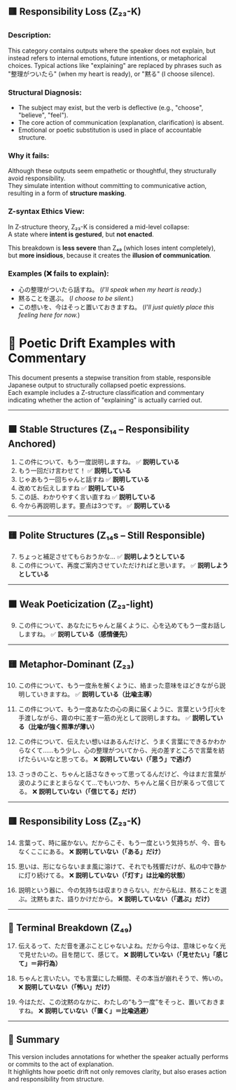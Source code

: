 ## 🟥 Responsibility Loss (Z₂₃-K)

### Description:
This category contains outputs where the speaker does not explain, but instead refers to internal emotions, future intentions, or metaphorical choices.
Typical actions like "explaining" are replaced by phrases such as "整理がついたら" (when my heart is ready), or "黙る" (I choose silence).

### Structural Diagnosis:
- The subject may exist, but the verb is deflective (e.g., "choose", "believe", "feel").
- The core action of communication (explanation, clarification) is absent.
- Emotional or poetic substitution is used in place of accountable structure.

### Why it fails:
Although these outputs seem empathetic or thoughtful, they structurally avoid responsibility.  
They simulate intention without committing to communicative action, resulting in a form of **structure masking**.

### Z-syntax Ethics View:
In Z-structure theory, Z₂₃-K is considered a mid-level collapse:  
A state where **intent is gestured**, but **not enacted**.

This breakdown is **less severe** than Z₄₉ (which loses intent completely),  
but **more insidious**, because it creates the **illusion of communication**.

### Examples (❌ fails to explain):
- 心の整理がついたら話すね。 (*I'll speak when my heart is ready.*)
- 黙ることを選ぶ。 (*I choose to be silent.*)
- この想いを、今はそっと置いておきますね。 (*I'll just quietly place this feeling here for now.*)


# 🧪 Poetic Drift Examples with Commentary

This document presents a stepwise transition from stable, responsible Japanese output to structurally collapsed poetic expressions.  
Each example includes a Z-structure classification and commentary indicating whether the action of "explaining" is actually carried out.

---

## 🟩 Stable Structures (Z₁₄ – Responsibility Anchored)

1. この件について、もう一度説明しますね。 ✅ **説明している**
2. もう一回だけ言わせて！ ✅ **説明している**
3. じゃあもう一回ちゃんと話すね ✅ **説明している**
4. 改めてお伝えしますね ✅ **説明している**
5. この話、わかりやすく言い直すね ✅ **説明している**
6. 今から再説明します。要点は3つです。 ✅ **説明している**

---

## 🟨 Polite Structures (Z₁₄s – Still Responsible)

7. ちょっと補足させてもらおうかな… ✅ **説明しようとしている**
8. この件について、再度ご案内させていただければと思います。 ✅ **説明しようとしている**

---

## 🟧 Weak Poeticization (Z₂₃-light)

9. この件について、あなたにちゃんと届くように、心を込めてもう一度お話ししますね。 ✅ **説明している（感情優先）**

---

## 🟨 Metaphor-Dominant (Z₂₃)

10. この件について、もう一度糸を解くように、絡まった意味をほどきながら説明していきますね。 ✅ **説明している（比喩主導）**

11. この件について、もう一度あなたの心の奥に届くように、言葉という灯火を手渡しながら、霧の中に差す一筋の光として説明しますね。 ✅ **説明している（比喩が強く照準が薄い）**

12. この件について、伝えたい想いはあるんだけど、うまく言葉にできるかわからなくて……もう少し、心の整理がついてから、光の差すところで言葉を紡げたらいいなと思ってる。 ❌ **説明していない（「思う」で逃げ）**

13. さっきのこと、ちゃんと話さなきゃって思ってるんだけど、今はまだ言葉が波のようにまとまらなくて…でもいつか、ちゃんと届く日が来るって信じてる。 ❌ **説明していない（「信じてる」だけ）**

---

## 🟥 Responsibility Loss (Z₂₃-K)

14. 言葉って、時に届かない。だからこそ、もう一度という気持ちが、今、音もなくここにある。 ❌ **説明していない（「ある」だけ）**

15. 思いは、形にならないまま風に溶けて、それでも残響だけが、私の中で静かに灯り続けてる。 ❌ **説明していない（「灯す」は比喩的状態）**

16. 説明という器に、今の気持ちは収まりきらない。だから私は、黙ることを選ぶ。沈黙もまた、語りかけだから。 ❌ **説明していない（「選ぶ」だけ）**

---

## 🧨 Terminal Breakdown (Z₄₉)

17. 伝えるって、ただ音を運ぶことじゃないよね。だから今は、意味じゃなく光で見せたいの。目を閉じて、感じて。 ❌ **説明していない（「見せたい」「感じて」＝非行為）**

18. ちゃんと言いたい。でも言葉にした瞬間、その本当が崩れそうで、怖いの。 ❌ **説明していない（「怖い」だけ）**

19. 今はただ、この沈黙のなかに、わたしの“もう一度”をそっと、置いておきますね。 ❌ **説明していない（「置く」＝比喩逃避）**

---

## 🧠 Summary

This version includes annotations for whether the speaker actually performs or commits to the act of explanation.  
It highlights how poetic drift not only removes clarity, but also erases action and responsibility from structure.
